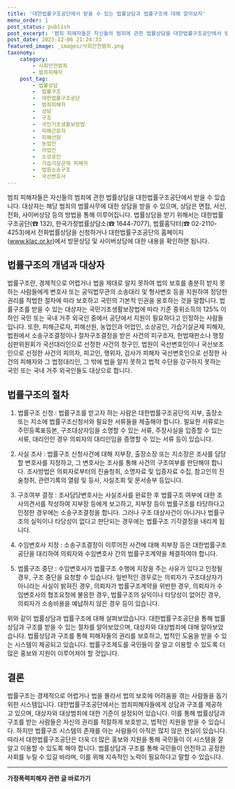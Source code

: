 ```yaml
---
title: '대한법률구조공단에서 받을 수 있는 법률상담과 법률구조에 대해 알아보자'
menu_order: 1
post_status: publish
post_excerpt: '범죄 피해자들은 자신들의 범죄에 관한 법률상담을 대한법률구조공단에서 받을 수 있습니다. 대상자는 해당 범죄의 법률사무에 대한 상담을 받을 수 있으며, 상담은 면접, 서신, 전화, 사이버상담 등의 방법을 통해 이루어집니다. 법률상담을 받기 위해서는 대한법률구조공단   132 , 한국가정법률상담소   1644 7077 , 법률홈닥터   02 2110 4253 에서 전화법률상담을 신청하거나 대한법률구조공단의 홈페이지 www.klac.or.kr 에서 방문상담 및 사이버상담에 대한 내용을 확인하면 됩니다.'
post_date: 2023-12-06 21:24:33
featured_image: _images/사회안전범죄.png
taxonomy:
    category:
        - 사회안전범죄
        - 범죄피해자
    post_tag:
        - 법률상담
        -  법률구조
        -  대한법률구조공단
        -  범죄피해자
        -  상담
        -  구조
        -  국민기초생활보장법
        -  피해근로자
        -  피해선원
        -  농업인
        -  어업인
        -  소상공인
        -  가습기살균제 피해자
        -  법원소송구조
        -  국선변호사
---
```



범죄 피해자들은 자신들의 범죄에 관한 법률상담을 대한법률구조공단에서 받을 수 있습니다. 대상자는 해당 범죄의 법률사무에 대한 상담을 받을 수 있으며, 상담은 면접, 서신, 전화, 사이버상담 등의 방법을 통해 이루어집니다. 법률상담을 받기 위해서는 대한법률구조공단(☎ 132), 한국가정법률상담소(☎ 1644-7077), 법률홈닥터(☎ 02-2110-4253)에서 전화법률상담을 신청하거나 대한법률구조공단의 홈페이지(www.klac.or.kr)에서 방문상담 및 사이버상담에 대한 내용을 확인하면 됩니다.

## 법률구조의 개념과 대상자

법률구조란, 경제적으로 어렵거나 법을 제대로 알지 못하여 법의 보호를 충분히 받지 못하는 사람들에게 변호사 또는 공익법무관의 소송대리 및 형사변호 등을 지원하여 정당한 권리를 적법한 절차에 따라 보호하고 국민의 기본적 인권을 옹호하는 것을 말합니다. 법률구조를 받을 수 있는 대상자는 국민기초생활보장법에 따라 기준 중위소득의 125% 이하인 국민 또는 국내 거주 외국인 중에서 공단에서 지원이 필요하다고 인정하는 사람들입니다. 또한, 피해근로자, 피해선원, 농업인과 어업인, 소상공인, 가습기살균제 피해자, 법원에서 소송구조결정이나 절차구조결정을 받은 사건의 피구조자, 헌법재판소나 행정심판위원회가 국선대리인으로 선정한 사건의 청구인, 법원이 국선변호인이나 국선보조인으로 선정한 사건의 피의자, 피고인, 행위자, 검사가 피해자 국선변호인으로 선정한 사건의 피해자와 그 법정대리인, 그 밖에 법을 알지 못하고 법적 수단을 강구하지 못하는 국민 또는 국내 거주 외국인들도 대상으로 합니다.

## 법률구조의 절차

1. 법률구조 신청 : 법률구조를 받고자 하는 사람은 대한법률구조공단의 지부, 출장소 또는 지소에 법률구조신청서와 필요한 서류들을 제출해야 합니다. 필요한 서류로는 주민등록표등본, 구조대상자임을 소명할 수 있는 서류, 주장사실을 입증할 수 있는 서류, 대리인인 경우 의뢰자의 대리인임을 증명할 수 있는 서류 등이 있습니다.

2. 사실 조사 : 법률구조 신청사건에 대해 지부장, 출장소장 또는 지소장은 조사를 담당할 변호사를 지정하고, 그 변호사는 조사를 통해 사건의 구조여부를 판단해야 합니다. 조사방법은 의뢰자로부터의 진술청취, 소명자료 및 입증자료 수집, 참고인의 진술청취, 관련기록의 열람 및 등사, 사실조회 및 문서송부 등입니다.

3. 구조여부 결정 : 조사담당변호사는 사실조사를 완료한 후 법률구조 여부에 대한 조사의견서를 작성하여 지부장 등에게 보고하고, 지부장 등이 법률구조를 타당하다고 인정한 경우에는 소송구조결정을 합니다. 그러나 구조 대상사건이 아니거나 법률구조의 실익이나 타당성이 없다고 판단되는 경우에는 법률구조 기각결정을 내리게 됩니다.

4. 수임변호사 지정 : 소송구조결정이 이루어진 사건에 대해 지부장 등은 대한법률구조공단을 대리하여 의뢰자와 수임변호사 간의 법률구조계약을 체결하여야 합니다.

5. 법률구조 중단 : 수임변호사가 법률구조 수행에 지장을 주는 사유가 있다고 인정될 경우, 구조 중단을 요청할 수 있습니다. 일반적인 경우로는 의뢰자가 구조대상자가 아니라는 사실이 밝혀진 경우, 의뢰자가 법률구조계약을 위반한 경우, 의뢰자가 수임변호사의 협조요청에 불응한 경우, 법률구조의 실익이나 타당성이 없어진 경우, 의뢰자가 소송비용을 예납하지 않은 경우 등이 있습니다.

위와 같이 법률상담과 법률구조에 대해 살펴보았습니다. 대한법률구조공단을 통해 법률상담과 구조를 받을 수 있는 절차를 알아보았으며, 대상자와 대상범죄에 대해 알아보았습니다. 법률상담과 구조를 통해 피해자들의 권리를 보호하고, 법적인 도움을 받을 수 있는 시스템이 제공되고 있습니다. 법률구조제도를 국민들이 잘 알고 이용할 수 있도록 더 많은 홍보와 지원이 이루어져야 할 것입니다.

## 결론

법률구조는 경제적으로 어렵거나 법을 몰라서 법의 보호에 어려움을 겪는 사람들을 돕기 위한 시스템입니다. 대한법률구조공단에서는 범죄피해자들에게 상담과 구조를 제공하고 있으며, 대상자와 대상범죄에 대한 기준이 설정되어 있습니다. 이를 통해 법률상담과 구조를 받는 사람들은 자신의 권리를 적절하게 보호받고, 법적인 지원을 받을 수 있습니다. 하지만 법률구조 시스템의 존재를 아는 사람들이 아직은 많지 않은 현실이 있습니다. 따라서 대한법률구조공단은 더욱 더 많은 홍보와 지원을 통해 국민들이 이 시스템을 잘 알고 이용할 수 있도록 해야 합니다. 법률상담과 구조를 통해 국민들이 안전하고 공정한 사회를 누릴 수 있길 바라며, 이를 위해 지속적인 노력이 필요하다고 말할 수 있습니다.
<!-- wp:separator -->
<hr class="wp-block-separator has-alpha-channel-opacity"/>
<!-- /wp:separator -->

<!-- wp:group {"backgroundColor":"base","layout":{"type":"constrained"}} -->
<div class="wp-block-group has-base-background-color has-background"><!-- wp:paragraph {"align":"center","fontSize":"medium"} -->
<p class="has-text-align-center has-large-font-size"><strong>가정폭력피해자 관련 글 바로가기</strong></p>
<!-- /wp:paragraph -->


<!-- wp:latest-posts
{"categories":[{"id":27190,"count":19,"description":"","link":"https://uknowlaw.com/category/%ea%b0%80%ec%a0%95%ed%8f%ad%eb%a0%a5%ed%94%bc%ed%95%b4%ec%9e%90/","name":"가정폭력피해자","slug":"가정폭력피해자","taxonomy":"category","parent":0,"meta":[],"_links":{"self":[{"href":"https://uknowlaw.com/wp-json/wp/v2/categories/27190"}],"collection":[{"href":"https://uknowlaw.com/wp-json/wp/v2/categories"}],"about":[{"href":"https://uknowlaw.com/wp-json/wp/v2/taxonomies/category"}],"wp:post_type":[{"href":"https://uknowlaw.com/wp-json/wp/v2/posts?categories=27190"}],"curies":[{"name":"wp","href":"https://api.w.org/{rel}","templated":true}]}}],"postsToShow":100,"excerptLength":28,"postLayout":"grid","columns":2,"featuredImageAlign":"left","featuredImageSizeSlug":"large","fontSize":"small"} /--></div>
<!-- /wp:group -->